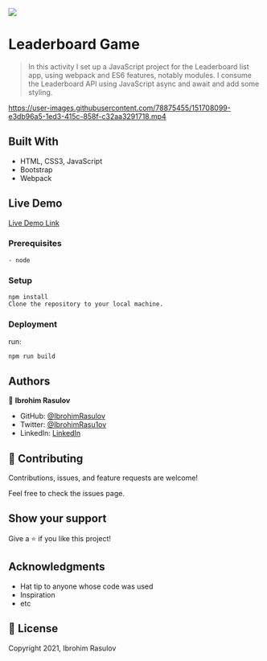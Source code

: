 ![](https://img.shields.io/badge/Microverse-blueviolet)

# Leaderboard Game

> In this activity I set up a JavaScript project for the Leaderboard list app, using webpack and ES6 features, notably modules. I consume the Leaderboard API using JavaScript async and await and add some styling.

https://user-images.githubusercontent.com/78875455/151708099-e3db96a5-1ed3-415c-858f-c32aa3291718.mp4

## Built With

- HTML, CSS3, JavaScript
- Bootstrap
- Webpack

## Live Demo

[Live Demo Link](https://ibrohimrasulov.github.io/Leaderboard-game/dist)

### Prerequisites

    - node

### Setup

```
npm install
Clone the repository to your local machine.
```

### Deployment

 run:
 ```
 npm run build
 ```

## Authors

👤 **Ibrohim Rasulov**

- GitHub: [@IbrohimRasulov](https://github.com/IbrohimRasulov)
- Twitter: [@IbrohimRasu1ov](https://twitter.com/IbrohimRasu1ov)
- LinkedIn: [LinkedIn](https://www.linkedin.com/in/ibrohim-rasulov-a88352209/)

## 🤝 Contributing

Contributions, issues, and feature requests are welcome!

Feel free to check the issues page.

## Show your support

Give a ⭐️ if you like this project!

## Acknowledgments

- Hat tip to anyone whose code was used
- Inspiration
- etc

## 📝 License

Copyright 2021, Ibrohim Rasulov